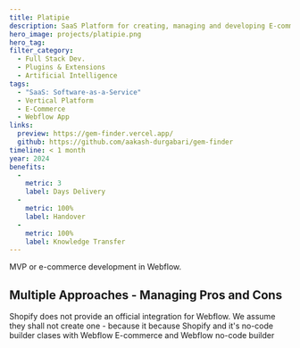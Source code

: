 ```yaml
---
title: Platipie
description: SaaS Platform for creating, managing and developing E-commerce stores on no-code platform (Webflow).
hero_image: projects/platipie.png
hero_tag:
filter_category:
  - Full Stack Dev.
  - Plugins & Extensions
  - Artificial Intelligence
tags:
  - "SaaS: Software-as-a-Service"
  - Vertical Platform
  - E-Commerce
  - Webflow App
links:
  preview: https://gem-finder.vercel.app/
  github: https://github.com/aakash-durgabari/gem-finder
timeline: < 1 month
year: 2024
benefits:
  -
    metric: 3
    label: Days Delivery
  -
    metric: 100%
    label: Handover
  -
    metric: 100%
    label: Knowledge Transfer
---
```


MVP or e-commerce development in Webflow.

## Multiple Approaches - Managing Pros and Cons

Shopify does not provide an official integration for Webflow. We assume they shall not create one - because it because Shopify and it's no-code builder clases with Webflow E-commerce and Webflow no-code builder
